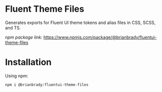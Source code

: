 # Fluent Theme Files

Generates exports for Fluent UI theme tokens and alias files in CSS, SCSS, and TS.  

_npm package link:_ https://www.npmjs.com/package/@brianbrady/fluentui-theme-files


# Installation
Using npm:

```powershell
npm i @brianbrady/fluentui-theme-files
```
